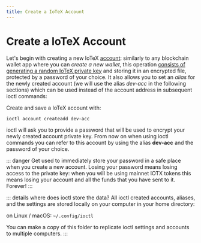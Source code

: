 ```yaml
---
title: Create a IoTeX Account
---
```


# Create a IoTeX Account

Let's begin with creating a new IoTeX [account](introduction/account-concept): similarly to any blockchain wallet app where you can _create a new wallet_, this operation [consists of generating a random IoTeX private key](/introduction/account-concept.md#owned-accounts) and storing it in an encrypted file, protected by a password of your choice. It also allows you to set an _alias_ for the newly created account (we will use the alias _dev-acc_ in the following sections) which can be used instead of the account address in subsequent ioctl commands:

Create and save a IoTeX account with:

```
ioctl account createadd dev-acc
```

ioctl will ask you to provide a password that will be used to encrypt your newly created account private key. From now on when using ioctl commands you can refer to this account by using the alias **dev-acc** and the password of your choice.

::: danger
Get used to immediately store your password in a safe place when you create a new account. Losing your password means losing access to the private key: when you will be using mainnet IOTX tokens this means losing your account and all the funds that you have sent to it. Forever!
:::

::: details where does ioctl store the data?
All ioctl created accounts, aliases, and the settings are stored locally on your computer in your home directory:

on Linux / macOS:
`~/.config/ioctl`

You can make a copy of this folder to replicate ioctl settings and accounts to multiple computers.
:::
